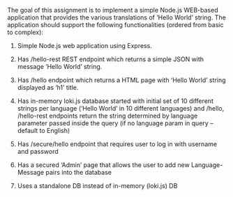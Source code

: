 The goal of this assignment is to implement a simple Node.js WEB-based application that provides the various translations of ‘Hello World’ string.
The application should support the following functionalities (ordered from basic to complex):

1. Simple Node.js web application using Express.

2. Has /hello-rest REST endpoint which returns a simple JSON with message ‘Hello World’ string.

3. Has /hello endpoint which returns a HTML page with ‘Hello World’ string displayed as ‘h1’ title.

4. Has in-memory loki.js database started with initial set of 10 different strings per language (‘Hello World’ in 10 different languages) and 
 /hello, /hello-rest endpoints return the string determined by language parameter passed inside the query (if no language param in query – default to English)

5. Has /secure/hello endpoint that requires user to log in with username and password

6. Has a secured ‘Admin’ page that allows the user to add new Language-Message pairs into the database

7. Uses a standalone DB instead of in-memory (loki.js) DB
